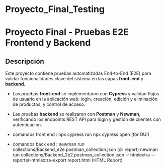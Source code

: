 # Proyecto_Final_Testing
 
# Proyecto Final - Pruebas E2E Frontend y Backend

## Descripción

Este proyecto contiene pruebas automatizadas End-to-End (E2E) para validar funcionalidades clave del sistema en las capas **front-end** y **backend**.

- Las pruebas **front-end** se implementaron con **Cypress** y validan flujos de usuario en la aplicación web: login, creación, edición y eliminación de productos, y control de acceso.
- Las pruebas **backend** se realizaron con **Postman** y **Newman**, verificando los endpoints REST API para login y gestión de clientes con autenticación.


- comandos front end : npx cypress run
                       npx cypress open  (for GUI)

- comandos back end : newman run collections/Backend_e2e.postman_collection.json (cli report)
                      newman run collections/Backend_2e2.postman_collection.json -r htmlextra --reporter-htmlextra-export report.html  (HTML Report)

